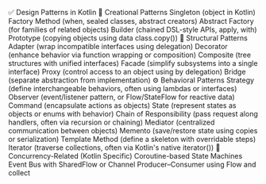 ✅ Design Patterns in Kotlin
🧱 Creational Patterns
Singleton (object in Kotlin)
Factory Method (when, sealed classes, abstract creators)
Abstract Factory (for families of related objects)
Builder (chained DSL-style APIs, apply, with)
Prototype (copying objects using data class.copy())
🧩 Structural Patterns
Adapter (wrap incompatible interfaces using delegation)
Decorator (enhance behavior via function wrapping or composition)
Composite (tree structures with unified interfaces)
Facade (simplify subsystems into a single interface)
Proxy (control access to an object using by delegation)
Bridge (separate abstraction from implementation)
⚙️ Behavioral Patterns
Strategy (define interchangeable behaviors, often using lambdas or interfaces)
Observer (event/listener pattern, or Flow/StateFlow for reactive data)
Command (encapsulate actions as objects)
State (represent states as objects or enums with behavior)
Chain of Responsibility (pass request along handlers, often via recursion or chaining)
Mediator (centralized communication between objects)
Memento (save/restore state using copies or serialization)
Template Method (define a skeleton with overridable steps)
Iterator (traverse collections, often via Kotlin's native iterator())
🧠 Concurrency-Related (Kotlin Specific)
Coroutine-based State Machines
Event Bus with SharedFlow or Channel
Producer–Consumer using Flow and collect
